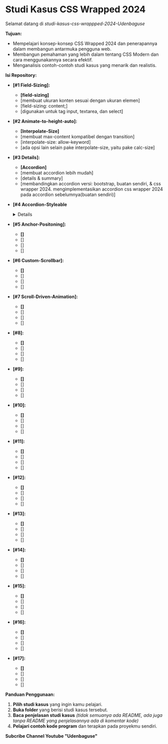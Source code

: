 # Studi Kasus CSS Wrapped 2024

Selamat datang di _studi-kasus-css-wrappped-2024-Udenbaguse_ 

**Tujuan:**

*   Mempelajari konsep-konsep CSS Wrapped 2024 dan penerapannya dalam membangun antarmuka pengguna web.
*   Membangun pemahaman yang lebih dalam tentang CSS Modern dan cara menggunakannya secara efektif.
*   Menganalisis contoh-contoh studi kasus yang menarik dan realistis.

**Isi Repository:**

*   **[#1 Field-Sizing]:** 
    *   **[field-sizing]**  
    *   [membuat ukuran konten sesuai dengan ukuran elemen]
    *   [field-sizing: content;]
    *   [digunakan untuk tag input, textarea, dan select]

*   **[#2 Animate-to-height-auto]:** 
    *   **[Interpolate-Size]**  
    *   [membuat max-content kompatibel dengan transition]
    *   [interpolate-size: allow-keyword]
    *   [ada opsi lain selain pake interpolate-size, yaitu pake calc-size]
      
*   **[#3 Details<exclusive>]:** 
    *   **[Accordion]**  
    *   [membuat accordion lebih mudah]
    *   [details & summary]
    *   [membandingkan accordion versi: bootstrap, buatan sendiri, & css wrapper 2024. mengimplementasikan accordion css wrapper 2024 pada accordion sebelumnya(buatan sendiri)]

*   **[#4 Accordion-Styleable<details>]:** 
    *   **[positioned-elemen]**  
    *   [mengatur supaya elemen bisa dipusatkan & diatur posisinya]
    *   [position-area: center center]
    *   [gunakan kombinasi 2 value antara: left, right, center, top, bottom]

*   **[#5 Anchor-Positoning]:** 
    *   **[]**  
    *   []
    *   []
    *   []

*   **[#6 Custom-Scrollbar]:** 
    *   **[]**  
    *   []
    *   []
    *   []

*   **[#7 Scroll-Driven-Animation]:** 
    *   **[]**  
    *   []
    *   []
    *   []

*   **[#8]:** 
    *   **[]**  
    *   []
    *   []
    *   []

*   **[#9]:** 
    *   **[]**  
    *   []
    *   []
    *   []

*   **[#10]:** 
    *   **[]**  
    *   []
    *   []
    *   []

*   **[#11]:** 
    *   **[]**  
    *   []
    *   []
    *   []

*   **[#12]:** 
    *   **[]**  
    *   []
    *   []
    *   []

*   **[#13]:** 
    *   **[]**  
    *   []
    *   []
    *   []

*   **[#14]:** 
    *   **[]**  
    *   []
    *   []
    *   []

*   **[#15]:** 
    *   **[]**  
    *   []
    *   []
    *   []

*   **[#16]:** 
    *   **[]**  
    *   []
    *   []
    *   []

*   **[#17]:** 
    *   **[]**  
    *   []
    *   []
    *   []

**Panduan Penggunaan:**

1.  **Pilih studi kasus** yang ingin kamu pelajari.
2.  **Buka folder**  yang berisi studi kasus tersebut.
3.  **Baca penjelasan studi kasus** _(tidak semuanya ada README, ada juga tanpa README yang penjelasannya ada di komentar kode)_  
4.  **Pelajari contoh kode program**  dan terapkan pada proyekmu sendiri.

**Subcribe Channel Youtube "Udenbaguse"**


